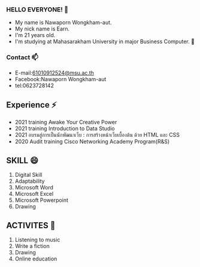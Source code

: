 ###  HELLO EVERYONE! 👋
* My name is Nawaporn Wongkham-aut.
* My nick name is Earn.
* I'm 21 years old.
* I'm studying at Mahasarakham University in major Business Computer. 👋
### Contact 📫
- E-mail:61010912524@msu.ac.th
- Facebook:Nawaporn Wongkham-aut
- tel:0623728142
## Experience ⚡ 
- 2021 training Awake Your Creative Power
- 2021 training Introduction to Data Studio
- 2021 อบรมสู่การเป็นนักพัฒนาเว็บ : การสร้างหน้าเว็บเบื้องต้น ด้วย HTML และ CSS
- 2020 Audit training Cisco Networking Academy Program(R&S)
## SKILL 😄
1. Digital Skill
2. Adaptability
3. Microsoft Word
4. Microsoft Excel
5. Microsoft Powerpoint
6. Drawing
## ACTIVITES 🌱
1. Listening to music
2. Write a fiction
3. Drawing
4. Online education
<!--
**Nawaporn612/Nawaporn612** is a ✨ _special_ ✨ repository because its `README.md` (this file) appears on your GitHub profile.

Here are some ideas to get you started:

- 🔭 I’m currently working on ...
- 🌱 I’m currently learning ...
- 👯 I’m looking to collaborate on ...
- 🤔 I’m looking for help with ...
- 💬 Ask me about ...
- 📫 How to reach me: ...
- 😄 Pronouns: ...
- ⚡ Fun fact: ...
-->

